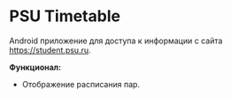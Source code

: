 # PSU Timetable
Android приложение для доступа к информации с сайта https://student.psu.ru.

**Функционал:**
- Отображение расписания пар.
